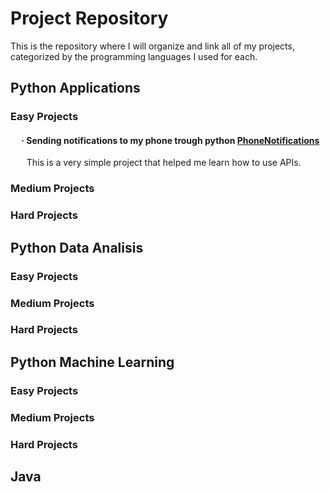 # Project Repository
This is the repository where I will organize and link all of my projects, categorized by the programming languages I used for each.

## Python Applications
### Easy Projects
#### &emsp; · Sending notifications to my phone trough python [PhoneNotifications](https://github.com/Sumodenaranja/PhoneNotifications)
  &emsp; &nbsp; This is a very simple project that helped me learn how to use APIs.
### Medium Projects

### Hard Projects

## Python Data Analisis
### Easy Projects

### Medium Projects

### Hard Projects


## Python Machine Learning
### Easy Projects

### Medium Projects

### Hard Projects


## Java

